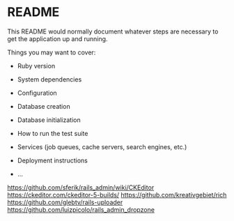 # README

This README would normally document whatever steps are necessary to get the
application up and running.

Things you may want to cover:

* Ruby version

* System dependencies

* Configuration

* Database creation

* Database initialization

* How to run the test suite

* Services (job queues, cache servers, search engines, etc.)

* Deployment instructions

* ...


https://github.com/sferik/rails_admin/wiki/CKEditor
https://ckeditor.com/ckeditor-5-builds/
https://github.com/kreativgebiet/rich
https://github.com/glebtv/rails-uploader
https://github.com/luizpicolo/rails_admin_dropzone
